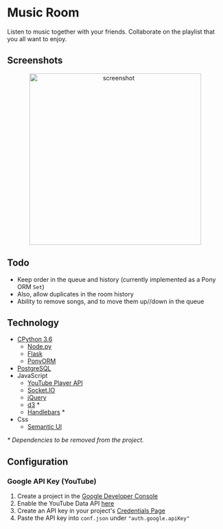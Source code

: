 # Music Room

Listen to music together with your friends. Collaborate on the playlist that
you all want to enjoy.

## Screenshots

<p align="center">
  <img height="400px" src="https://i.imgur.com/MfHd3gc.png" alt="screenshot">
</p>

## Todo

* Keep order in the queue and history (currently implemented as a Pony ORM `Set`)
* Also, allow duplicates in the room history
* Ability to remove songs, and to move them up//down in the queue

## Technology

* [CPython 3.6](https://www.python.org/)
  * [Node.py](https://nodepy.org/)
  * [Flask](http://flask.pocoo.org/)
  * [PonyORM](https://python-orm.com/)
* [PostgreSQL](https://www.postgresql.org/)
* JavaScript
  * [YouTube Player API](https://developers.google.com/youtube/v3/docs/videos/list)
  * [Socket.IO](https://socket.io/)
  * [jQuery](https://jquery.com/)
  * [d3](https://d3js.org/) \*
  * [Handlebars](http://handlebarsjs.com/) \*
* Css
  * [Semantic UI](https://semantic-ui.com/download)

*\* Dependencies to be removed from the project.*

## Configuration

### Google API Key (YouTube)

  [1]: https://console.developers.google.com
  [2]: https://console.developers.google.com/apis/credential
  [3]: https://console.developers.google.com/apis/api/youtube.googleapis.com/overview?project=1071764734035

1. Create a project in the [Google Developer Console][1]
2. Enable the YouTube Data API [here][3]
3. Create an API key in your project's [Credentials Page][2]
4. Paste the API key into `conf.json` under `"auth.google.apiKey"`

